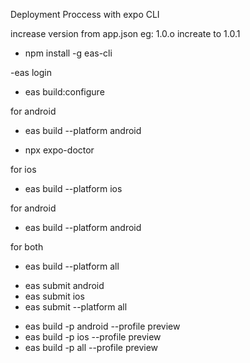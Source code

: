 Deployment Proccess with expo CLI

<!-- App Verison Update -->
increase version from app.json
eg: 1.0.o increate to 1.0.1

<!-- _first install expo CLI_ -->
- npm install -g eas-cli

<!-- _Log in to your Expo account_ -->
-eas login

<!-- _Configure the project_ -->
- eas build:configure

<!-- _Run a build_ -->
for android
- eas build --platform android

<!-- run this command to check if the there is any issue in project -->
- npx expo-doctor


<!-- build comand -->
for ios
- eas build --platform ios

for android
- eas build --platform android

for both
- eas build --platform all


<!-- _Submit to Store_ -->
- eas submit android
- eas submit ios
- eas submit --platform all


<!-- For Testing Build in Real Device -->
- eas build -p android --profile preview
- eas build -p ios --profile preview
- eas build -p all --profile preview